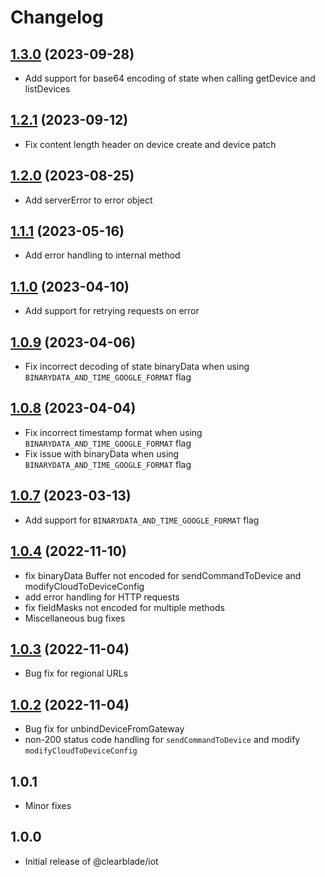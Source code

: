 # Changelog

## [1.3.0](https://github.com/clearblade/nodejs-iot/compare/v1.2.1..v1.3.0) (2023-09-28)

- Add support for base64 encoding of state when calling getDevice and listDevices

## [1.2.1](https://github.com/clearblade/nodejs-iot/compare/v1.2.0..v1.2.1) (2023-09-12)

- Fix content length header on device create and device patch

## [1.2.0](https://github.com/clearblade/nodejs-iot/compare/v1.1.1..v1.2.0) (2023-08-25)

- Add serverError to error object

## [1.1.1](https://github.com/clearblade/nodejs-iot/compare/v1.1.0..v1.1.1) (2023-05-16)

- Add error handling to internal method

## [1.1.0](https://github.com/clearblade/nodejs-iot/compare/v1.0.9..v1.1.0) (2023-04-10)

- Add support for retrying requests on error

## [1.0.9](https://github.com/clearblade/nodejs-iot/compare/v1.0.8..v1.0.9) (2023-04-06)

- Fix incorrect decoding of state binaryData when using `BINARYDATA_AND_TIME_GOOGLE_FORMAT` flag

## [1.0.8](https://github.com/clearblade/nodejs-iot/compare/v1.0.7..v1.0.8) (2023-04-04)

- Fix incorrect timestamp format when using `BINARYDATA_AND_TIME_GOOGLE_FORMAT` flag
- Fix issue with binaryData when using `BINARYDATA_AND_TIME_GOOGLE_FORMAT` flag

## [1.0.7](https://github.com/clearblade/nodejs-iot/compare/v1.0.4..v1.0.7) (2023-03-13)

- Add support for `BINARYDATA_AND_TIME_GOOGLE_FORMAT` flag

## [1.0.4](https://github.com/clearblade/nodejs-iot/compare/v1.0.3..v1.0.4) (2022-11-10)

- fix binaryData Buffer not encoded for sendCommandToDevice and modifyCloudToDeviceConfig
- add error handling for HTTP requests
- fix fieldMasks not encoded for multiple methods
- Miscellaneous bug fixes

## [1.0.3](https://github.com/clearblade/nodejs-iot/compare/v1.0.2..v1.0.3) (2022-11-04)

- Bug fix for regional URLs

## [1.0.2](https://github.com/clearblade/nodejs-iot/compare/v1.0.1..v1.0.2) (2022-11-04)

- Bug fix for unbindDeviceFromGateway
- non-200 status code handling for `sendCommandToDevice` and modify `modifyCloudToDeviceConfig`

## 1.0.1

- Minor fixes

## 1.0.0

- Initial release of @clearblade/iot
